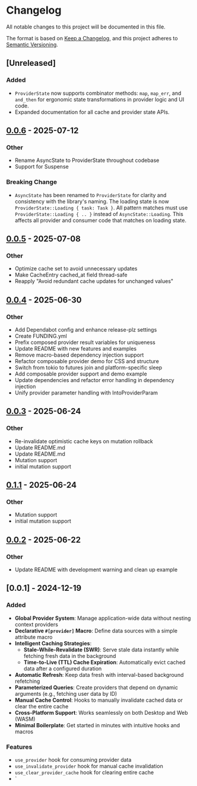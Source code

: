 # Changelog

All notable changes to this project will be documented in this file.

The format is based on [Keep a Changelog](https://keepachangelog.com/en/1.1.0/),
and this project adheres to [Semantic Versioning](https://semver.org/spec/v2.0.0.html).

## [Unreleased]

### Added
- `ProviderState` now supports combinator methods: `map`, `map_err`, and `and_then` for ergonomic state transformations in provider logic and UI code.
- Expanded documentation for all cache and provider state APIs.

## [0.0.6](https://github.com/wheregmis/dioxus-provider/compare/dioxus-provider-v0.0.5...dioxus-provider-v0.0.6) - 2025-07-12

### <!-- 3 -->Other

- Rename AsyncState to ProviderState throughout codebase
- Support for Suspense
### Breaking Change
- `AsyncState` has been renamed to `ProviderState` for clarity and consistency with the library's naming. The loading state is now `ProviderState::Loading { task: Task }`. All pattern matches must use `ProviderState::Loading { .. }` instead of `AsyncState::Loading`. This affects all provider and consumer code that matches on loading state.

## [0.0.5](https://github.com/wheregmis/dioxus-provider/compare/dioxus-provider-v0.0.4...dioxus-provider-v0.0.5) - 2025-07-08

### <!-- 3 -->Other

- Optimize cache set to avoid unnecessary updates
- Make CacheEntry cached_at field thread-safe
- Reapply "Avoid redundant cache updates for unchanged values"

## [0.0.4](https://github.com/wheregmis/dioxus-provider/compare/dioxus-provider-v0.0.3...dioxus-provider-v0.0.4) - 2025-06-30

### <!-- 3 -->Other

- Add Dependabot config and enhance release-plz settings
- Create FUNDING.yml
- Prefix composed provider result variables for uniqueness
- Update README with new features and examples
- Remove macro-based dependency injection support
- Refactor composable provider demo for CSS and structure
- Switch from tokio to futures join and platform-specific sleep
- Add composable provider support and demo example
- Update dependencies and refactor error handling in dependency injection
- Unify provider parameter handling with IntoProviderParam

## [0.0.3](https://github.com/wheregmis/dioxus-provider/compare/dioxus-provider-v0.0.2...dioxus-provider-v0.0.3) - 2025-06-24

### Other

- Re-invalidate optimistic cache keys on mutation rollback
- Update README.md
- Update README.md
- Mutation support
- initial mutation support

## [0.1.1](https://github.com/wheregmis/dioxus-provider/compare/dioxus-provider-macros-v0.1.0...dioxus-provider-macros-v0.1.1) - 2025-06-24

### Other

- Mutation support
- initial mutation support

## [0.0.2](https://github.com/wheregmis/dioxus-provider/compare/dioxus-provider-v0.0.1...dioxus-provider-v0.0.2) - 2025-06-22

### Other

- Update README with development warning and clean up example

## [0.0.1] - 2024-12-19

### Added
- **Global Provider System**: Manage application-wide data without nesting context providers
- **Declarative `#[provider]` Macro**: Define data sources with a simple attribute macro
- **Intelligent Caching Strategies**:
  - **Stale-While-Revalidate (SWR)**: Serve stale data instantly while fetching fresh data in the background
  - **Time-to-Live (TTL) Cache Expiration**: Automatically evict cached data after a configured duration
- **Automatic Refresh**: Keep data fresh with interval-based background refetching
- **Parameterized Queries**: Create providers that depend on dynamic arguments (e.g., fetching user data by ID)
- **Manual Cache Control**: Hooks to manually invalidate cached data or clear the entire cache
- **Cross-Platform Support**: Works seamlessly on both Desktop and Web (WASM)
- **Minimal Boilerplate**: Get started in minutes with intuitive hooks and macros

### Features
- `use_provider` hook for consuming provider data
- `use_invalidate_provider` hook for manual cache invalidation
- `use_clear_provider_cache` hook for clearing entire cache
- `